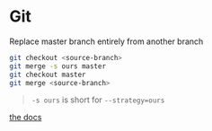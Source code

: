# Git

Replace master branch entirely from another branch

```bash
git checkout <source-branch>
git merge -s ours master
git checkout master
git merge <source-branch>
```

> `-s ours` is short for `--strategy=ours`

 [the docs](https://git-scm.com/docs/git-merge)

